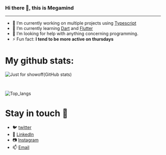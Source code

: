 ### Hi there 👋, this is Megamind

<hr>
 
- 🔭 I’m currently working on multiple projects using [Typescript](https://www.typescriptlang.org/)
- 🌱 I’m currently learning [Dart](https://dart.dev/) and [Flutter](https://flutter.dev/)
- 🤔 I’m looking for help with anything concerning programming.
- ⚡ Fun fact: <strong>I tend to be more active on thursdays</strong>

# My github stats:

![Just for showoff(GitHub stats)](https://github-readme-stats.vercel.app/api?username=chingaloEric&show_icons=true&theme=blueberry&count_private=true&hide_rank=false)

<br>

![Top_langs](https://github-readme-stats.vercel.app/api/top-langs/?username=chingaloEric&langs_count=6&theme=blueberry)


# Stay in touch 💬

- 🐦 [twitter](https://twitter.com/ericchingalo)
- 👔 [LinkedIn](https://www.linkedin.com/in/eric-chingalo-711630185/)
- 📷 [Instagram](https://www.instagram.com/ericchingalo/)
- 📫 [Email](mailto:echingalo@gmail.com)
